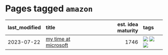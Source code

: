 # Pages tagged `amazon`

|last_modified|title|est. idea maturity|tags
|:---|:---|---:|:---|
|2023-07-22|[my time at microsoft](../my_time_at_microsoft.md)|1746|[![](https://img.shields.io/badge/tag-amazon-957448)](../tags/amazon.md) [![](https://img.shields.io/badge/tag-autobiographical-936135)](../tags/autobiographical.md) [![](https://img.shields.io/badge/tag-microsoft-deeba9)](../tags/microsoft.md)|